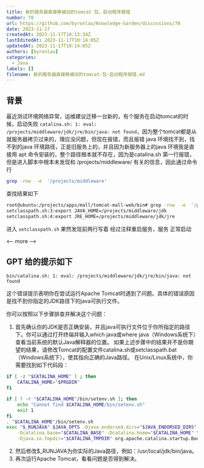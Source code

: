 ```yaml
---
title: 新的服务器直接移植旧的tomcat 包，启动程序报错
number: 70
url: https://github.com/byronlau/Knowledge-Garden/discussions/70
date: 2023-11-17
createdAt: 2023-11-17T10:13:34Z
lastEditedAt: 2023-11-17T10:14:05Z
updatedAt: 2023-11-17T10:14:05Z
authors: [byronlau]
categories: 
  - Java
labels: []
filename: 新的服务器直接移植旧的tomcat-包-启动程序报错.md
---
```


## 背景
最近测试环境网络异常，运维建议迁移一台新的，有个服务在启动tomcat的时候，启动失败 `catalina.sh: 1: eval: /projects/middleware/jdk/jre/bin/java: not found`，因为整个tomcat都是从就服务器拷贝过来的，理应没问题，但现在报错，而且报错 java 环境找不到，找不到的java 环境路径，正是旧服务上的，并且因为新服务器上的java 环境我是直接用 apt  命令安装的，整个路径根本就不存在，因为是catalina.sh 第一行报错，但是进入脚本中根本未发现和 /projects/middleware/ 有关的信息，因此通过命令行

``` bash
grep -rnw  -e  '/projects/middleware'
```
查找结果如下
``` bash
root@ubuntu:/projects/apps/mall/tomcat-mall-web/bin# grep -rnw  -e  '/projects/middleware'
setclasspath.sh:3:export JAVA_HOME=/projects/middleware/jdk
setclasspath.sh:4:export JRE_HOME=/projects/middleware/jdk/jre
```
进入 `setclasspath.sh` 果然发现前两行写着
经过注释重启服务，服务 正常启动


<-- more -->
## GPT 给的提示如下

`bin/catalina.sh: 1: eval: /projects/middleware/jdk/jre/bin/java: not found`

这个错误提示表明你在尝试运行Apache Tomcat时遇到了问题。具体的错误原因是找不到你指定的JDK路径下的java可执行文件。

你可以按照以下步骤排查并解决这个问题：

1. 首先确认你的JDK是否正确安装，并且java可执行文件位于你所指定的路径下。你可以通过打开终端并输入which java或where java（Windows系统下）查看当前系统的默认Java解释器的位置。
如果上述步骤中的结果并不是你期望的结果，请修改Tomcat的配置文件catalina.sh或setclasspath.bat（Windows系统下），使其指向正确的Java路径。 在Unix/Linux系统中，你需要找到如下代码段：
``` bash
if [ -z "$CATALINA_HOME" ] ; then
    CATALINA_HOME="$PRGDIR"
fi

if [ ! -r "$CATALINA_HOME"/bin/setenv.sh ]; then
    echo "Cannot find $CATALINA_HOME/bin/setenv.sh"
    exit 1
fi
. "$CATALINA_HOME"/bin/setenv.sh
exec "$_RUNJAVA" $JAVA_OPTS -Djava.endorsed.dirs="$JAVA_ENDORSED_DIRS" -classpath "$CLASSPATH" \
    -Dcatalina.base="$CATALINA_BASE" -Dcatalina.home="$CATALINA_HOME" \
    -Djava.io.tmpdir="$CATALINA_TMPDIR" org.apache.catalina.startup.Bootstrap "$@" start
```
2. 然后修改$_RUNJAVA为你实际的Java路径，例如：/usr/local/jdk/bin/java。
3. 再次运行Apache Tomcat，看看问题是否得到解决。

<script src="https://giscus.app/client.js"
    data-repo="byronlau/Knowledge-Garden"
    data-repo-id="R_kgDOKkfaDQ"
    data-mapping="number"
    data-term="70"
    data-reactions-enabled="1"
    data-emit-metadata="0"
    data-input-position="bottom"
    data-theme="light"
    data-lang="zh-CN"
    crossorigin="anonymous"
    async>
</script>
        